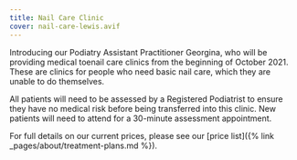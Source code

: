 ```yaml
---
title: Nail Care Clinic
cover: nail-care-lewis.avif
---
```


Introducing our Podiatry Assistant Practitioner Georgina, who will be providing medical toenail care clinics from the beginning of October 2021. These are clinics for people who need basic nail care, which they are unable to do themselves. 

All patients will need to be assessed by a Registered Podiatrist to ensure they have no medical risk before being transferred into this clinic. New patients will need to attend for a 30-minute assessment appointment.

For full details on our current prices, please see our [price list]({% link _pages/about/treatment-plans.md %}).
